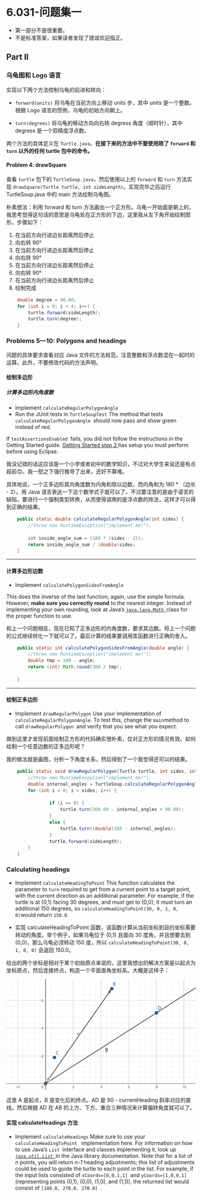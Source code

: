# 6.031-问题集一

- 第一部分不是很重要。
- 不是标准答案，如果读者发现了错误欢迎指正。

## Part II

### 乌龟图和 Logo 语言

实现以下两个方法控制乌龟的前进和转向：

- `forward(units)` 将乌龟在当前方向上移动 units 步，其中 units 是一个整数。根据 Logo 语言的惯例，乌龟的初始方向朝上。

- `turn(degrees)` 将乌龟的移动方向向右转 degress 角度（顺时针），其中 degress 是一个双精度浮点数。

两个方法的具体定义在 `Turtle.java`。**在接下来的方法中不要使用除了 `forward` 和 `turn` 以外的任何 turtle 包中的命令。**

#### Problem 4: drawSquare

查看 `turtle` 包下的 `TurtleSoup.java`，然后使用以上的 `forward` 和 `turn` 方法实现 `drawSquare(Turtle turtle, int sideLength)`。实现完毕之后运行 TurtleSoup.java 中的 main 方法绘制乌龟图。

朴素想法：利用 forward 和 turn 方法画出一个正方形。乌龟一开始面是朝上的，我思考觉得这句话的意思是乌龟处在正方形的下边，这里我从左下角开始绘制图形，步骤如下：

1. 在当前方向行进边长距离然后停止
2. 向右转 90°
3. 在当前方向行进边长距离然后停止
4. 向右转 90°
5. 在当前方向行进边长距离然后停止
6. 向右转 90°
7. 在当前方向行进边长距离然后停止
8. 绘制完成

```java
    double degree = 90.00;
    for (int i = 0; i < 4; i++) {
        turtle.forward(sideLength);
        turtle.turn(degree);
    }
```

### Problems 5—10: Polygons and headings

问题的具体要求查看对应 Java 文件的方法规范。注意整数和浮点数混在一起时的运算。此外，不要修改代码的方法声明。

#### 绘制多边形

##### 计算多边形内角度数

- Implement `calculateRegularPolygonAngle`
- Run the JUnit tests in `TurtleSoupTest`
  The method that tests `calculateRegularPolygonAngle `should now pass and show green instead of red.

If `testAssertionsEnabled `fails, you did not follow the instructions in the Getting Started guide. [Getting Started step 2 ](https://ocw.mit.edu/ans7870/6/6.005/s16/getting-started/#config-eclipse)has setup you must perform before using Eclipse.

我没记错的话这应该是一个小学或者初中的数学知识，不过对大学生来说还是有点超前😊。我一怒之下强行推导了出来，还好不算难。

具体地说，一个正多边形其内角度数为内角和除以边数，而内角和为 180 * （边长 - 2）。用 Java 语言表达一下这个数学式子就可以了。不过要注意的是由于语言的缺陷，要进行一个强制类型转换，从而使得调用的是浮点数的除法，这样才可以得到正确的结果。

```java
    public static double calculateRegularPolygonAngle(int sides) {
        //throw new RuntimeException("implement me!");
        
        int inside_angle_sum = (180 * (sides - 2));
        return inside_angle_sum / (double)sides;
    }
```

---

#### 计算多边形边数

- Implement `calculatePolygonSidesFromAngle`

This does the inverse of the last function; again, use the simple formula. However, **make sure you correctly round** to the nearest integer. Instead of implementing your own rounding, look at Java’s [`java.lang.Math `](https://docs.oracle.com/javase/8/docs/api/?java/lang/Math.html)class for the proper function to use.

和上一个问题相反，现在已知了正多边形的内角度数，要求其边数。将上一个问题的公式继续转化一下就可以了。最后计算的结果要调用库函数进行正确的舍入。

```java
    public static int calculatePolygonSidesFromAngle(double angle) {
        //throw new RuntimeException("implement me!");
        double tmp = 180 - angle;
        return (int) Math.round(360 / tmp);
        
    }
```

---

#### 绘制正多边形

- Implement `drawRegularPolygon` Use your implementation of `calculateRegularPolygonAngle`. To test this, change the `main`method to call `drawRegularPolygon `and verify that you see what you expect.

做到这里才发现前面绘制正方形的代码确实很朴素，仅对正方形的情况有效。如何绘制一个任意边数的正多边形呢？

我的做法就是画图，分析一下角度关系，然后得到了一个我觉得还可以的结果。

```java
    public static void drawRegularPolygon(Turtle turtle, int sides, int sideLength) {
        //throw new RuntimeException("implement me!");
        double internal_angles = TurtleSoup.calculateRegularPolygonAngle(sides);
        for (int i = 0; i < sides; i++) {
           
                if (i == 0) {
                    turtle.turn(360.00 - internal_angles + 90.00);
                }
                else {
                    turtle.turn((double)180 - internal_angles);
                }
                turtle.forward(sideLength);
        }
    }
```

### Calculating headings

- Implement `calculateHeadingToPoint` This function calculates the parameter to `turn` required to get from a current point to a target point, with the current direction as an additional parameter. For example, if the turtle is at (0,1) facing 30 degrees, and must get to (0,0), it must turn an additional 150 degrees, so `calculateHeadingToPoint(30, 0, 1, 0, 0)`would return `150.0`.

- 实现 calculateHeadingToPoint 函数，该函数计算从当前坐标到目的坐标需要转动的角度。举个例子，如果乌龟位于 (0,1) 且面向 30 度角，并且想要去到 (0,0)，那么乌龟必须转动 150 度，所以 `calculateHeadingToPoint(30, 0, 1, 0, 0)` 会返回 150.0。

<!-- 思考：已知了初始方向，我们只需要把目的方向求出来，然后两方向（直线）的夹角就是所求的角度了。为了求目的方向，需要连接起点和终点

k 是连接两点形成的直线的斜率和 x 轴 的夹角

1. 正北方：360 - CA （）
2. 正南方：180 - CA
3. 正西方：270 - CA
4. 正东方：90 - CA
5. 西北方：270 - CA + k
6. 东北方：90 - CA - k
7. 西南方：180 - CA  + k
8. 东南方：90 - CA + k 或者 180 - CA - k -->


给出的两个坐标是相对于某个初始原点来说的，这里我想出的解决方案是以起点为坐标原点，然后连接终点，构造一个平面直角坐标系。大概是这样子：

![Alt text](images/image.png)

这里 A 是起点，B 是变化后的终点。AD 是 90 - currentHeading 斜率对应的直线。然后根据 AD 在 AB 的上方、下方、重合三种情况来计算偏转角度就可以了。

#### 实现 calculateHeadings 方法

- Implement `calculateHeadings`
Make sure to use your `calculateHeadingToPoint ` implementation here. For information on how to use Java’s `List `interface and classes implementing it, look up [`java.util.List `](https://docs.oracle.com/javase/8/docs/api/?java/util/List.html)in the Java library documentation. Note that for a list of *n* points, you will return *n-1* heading adjustments; this list of adjustments could be used to guide the turtle to each point in the list. For example, if the input lists consisted of `xCoords=[0,0,1,1] `and `yCoords=[1,0,0,1] `(representing points (0,1), (0,0), (1,0), and (1,1)), the returned list would consist of `[180.0, 270.0, 270.0] `.

